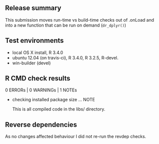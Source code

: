 ## Release summary

This submission moves run-time vs build-time checks out of .onLoad and into a new function that can be run on demand (`dr_dplyr()`)

## Test environments

* local OS X install, R 3.4.0
* ubuntu 12.04 (on travis-ci), R 3.4.0, R 3.2.5, R-devel.
* win-builder (devel)

## R CMD check results

0 ERRORs | 0 WARNINGs | 1 NOTEs

* checking installed package size ... NOTE

  This is all compiled code in the libs/ directory.

## Reverse dependencies

As no changes affected behaviour I did not re-run the revdep checks.
